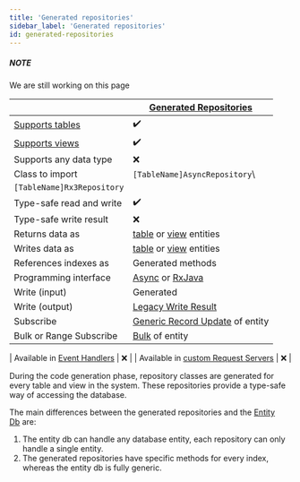 ```yaml
---
title: 'Generated repositories'
sidebar_label: 'Generated repositories'
id: generated-repositories
---
```



##### NOTE

We are still working on this page

|  | [Generated Repositories](/database/database-interface/generated-repositories/) |
| --- | --- |
| [Supports tables](/database/data-types/table-entities/) | ✔️ |
| [Supports views](/database/data-types/views-entities/) | ✔️ |
| Supports any data type | ❌ |
| Class to import | `[TableName]AsyncRepository`\
`[TableName]Rx3Repository` |
| Type-safe read and write | ✔️ |
| Type-safe write result | ❌ |
| Returns data as | [table](/database/data-types/table-entities/) or [view](/database/data-types/views-entities/) entities |
| Writes data as | [table](/database/data-types/table-entities/) or [view](/database/data-types/views-entities/) entities |
| References indexes as | Generated methods |
| Programming interface | [Async](/database/types-of-api/asynch/) or [RxJava](/database/types-of-api/rxjava/) |
| Write (input) | Generated |
| Write (output) | [Legacy Write Result](/database/helper-classes/write-results/legacy/) |
| Subscribe | [Generic Record Update](/database/helper-classes/subscription/record-update/) of entity |
| Bulk or Range Subscribe | [Bulk](/database/helper-classes/subscription/bulk/) of entity |

| Available in [Event Handlers](/getting-started/learn-the-basics/modules/inside-an-event-handler/) | ❌ | | Available in [custom Request Servers](/server-modules/request-server/advanced/#custom-request-servers) | ❌ |

During the code generation phase, repository classes are generated for every table and view in the system. These repositories provide a type-safe way of accessing the database.

The main differences between the generated repositories and the [Entity Db](/database/database-interface/entity-db/) are:

1.  The entity db can handle any database entity, each repository can only handle a single entity.
2.  The generated repositories have specific methods for every index, whereas the entity db is fully generic.